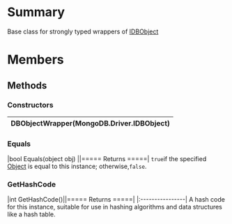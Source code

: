 # Summary #
Base class for strongly typed wrappers of [IDBObject](T_MongoDB_Driver_IDBObject.md)

# Members #
## Methods ##
### Constructors ###
|DBObjectWrapper(MongoDB.Driver.IDBObject)|
|:----------------------------------------|
### Equals ###
|bool Equals(object obj)                  ||===== Returns =====|
`true`if the specified [Object](http://msdn.microsoft.com/en-us/library/System.Object.aspx) is equal to this instance; otherwise,`false`.

### GetHashCode ###
|int GetHashCode()||===== Returns =====|
|:----------------|
A hash code for this instance, suitable for use in hashing algorithms and data structures like a hash table.
